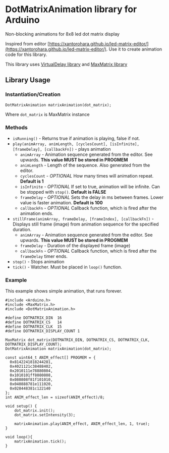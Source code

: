 # DotMatrixAnimation library for Arduino

Non-blocking animations for 8x8 led dot matrix display

Inspired from editor [https://xantorohara.github.io/led-matrix-editor/](https://xantorohara.github.io/led-matrix-editor/). Use it to create animation code for this library.

This library uses [VirtualDelay library](http://www.avdweb.nl/arduino/libraries/virtualdelay.html) and [MaxMatrix library](https://github.com/riyas-org/max7219/tree/master/MaxMatrix)

## Library Usage
### Instantiation/Creation
```
DotMatrixAnimation matrixAnimation(dot_matrix);
```

Where `dot_matrix` is MaxMatrix instance

### Methods
* `isRunning()` - Returns true if animation is playing, false if not.
* `play(animArray, animLength, [cyclesCount], [isInfinite], [frameDelay], [callbackFn])` - plays animation
    * `animArray` - Animation sequence generated from the editor. See upwards. __This value MUST be stored in PROGMEM__
    * `animLength` - Length of the sequence. Also generated from the editor.
    * `cyclesCount` - _OPTIONAL_ How many times will animation repeat. __Default is 1__
    * `isInfinite` - _OPTIONAL_ If set to true, animation will be infinite. Can be stopped with `stop()`. __Default is FALSE__
    * `frameDelay` - _OPTIONAL_ Sets the delay in ms between frames. Lower value is faster animation. __Default is 100__
    * `callbackFn` - _OPTIONAL_ Callback function, which is fired after the animation ends.
* `stillFrame(animArray, frameDelay, [frameIndex], [callbackFn])` - Displays still frame (image) from animation sequence for the specified duration.
    * `animArray` - Animation sequence generated from the editor. See upwards. __This value MUST be stored in PROGMEM__
    * `frameDelay` - Duration of the displayed frame (image)
    * `callbackFn` - _OPTIONAL_ Callback function, which is fired after the `frameDelay` timer ends.
* `stop()` - Stops animation
* `tick()` - Watcher. Must be placed in `loop()` function.

### Example
This example shows simple animation, that runs forever.

```
#include <Arduino.h>
#include <MaxMatrix.h>
#include <DotMatrixAnimation.h>

#define DOTMATRIX_DIN  16
#define DOTMATRIX_CS   14
#define DOTMATRIX_CLK  15
#define DOTMATRIX_DISPLAY_COUNT 1

MaxMatrix dot_matrix(DOTMATRIX_DIN, DOTMATRIX_CS, DOTMATRIX_CLK, DOTMATRIX_DISPLAY_COUNT);
DotMatrixAnimation matrixAnimation(dot_matrix);

const uint64_t ANIM_effect[] PROGMEM = {
  0x8142241818244281,
  0x4021121c38488402,
  0x2010111e78880804,
  0x1010101ff8080808,
  0x080808f81f101010,
  0x040888781e111020,
  0x028448381c122140
};
int ANIM_effect_len = sizeof(ANIM_effect)/8;

void setup() {
    dot_matrix.init();
    dot_matrix.setIntensity(3);

    matrixAnimation.play(ANIM_effect, ANIM_effect_len, 1, true);
}

void loop(){
    matrixAnimation.tick();
}
```